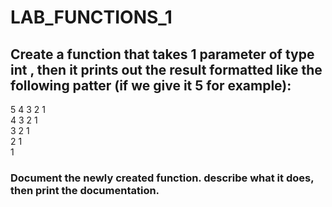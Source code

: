 # LAB_FUNCTIONS_1

## Create a function that takes 1 parameter of type int , then it prints out the result formatted like the following patter (if we give it 5 for example):

5 4 3 2 1  
4 3 2 1  
3 2 1  
2 1  
1

### Document the newly created function. describe what it does, then print the documentation.
